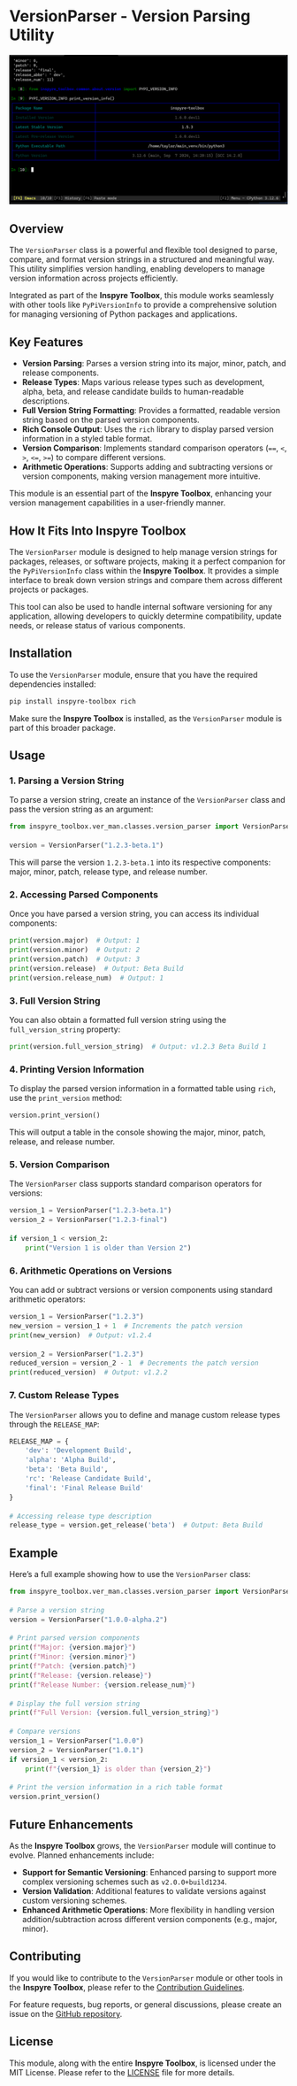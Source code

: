 # VersionParser - Version Parsing Utility

<img src="../../repo_assets/ver_man_pypi_table.png" alt=""/>

## Overview

The `VersionParser` class is a powerful and flexible tool designed to parse, compare, and format version strings in a
structured and meaningful way. This utility simplifies version handling, enabling developers to manage version
information across projects efficiently.

Integrated as part of the **Inspyre Toolbox**, this module works seamlessly with other tools like `PyPiVersionInfo` to
provide a comprehensive solution for managing versioning of Python packages and applications.

## Key Features

- **Version Parsing**: Parses a version string into its major, minor, patch, and release components.
- **Release Types**: Maps various release types such as development, alpha, beta, and release candidate builds to
  human-readable descriptions.
- **Full Version String Formatting**: Provides a formatted, readable version string based on the parsed version
  components.
- **Rich Console Output**: Uses the `rich` library to display parsed version information in a styled table format.
- **Version Comparison**: Implements standard comparison operators (`==`, `<`, `>`, `<=`, `>=`) to compare different
  versions.
- **Arithmetic Operations**: Supports adding and subtracting versions or version components, making version management
  more intuitive.

This module is an essential part of the **Inspyre Toolbox**, enhancing your version management capabilities in a
user-friendly manner.

## How It Fits Into Inspyre Toolbox

The `VersionParser` module is designed to help manage version strings for packages, releases, or software projects,
making it a perfect companion for the `PyPiVersionInfo` class within the **Inspyre Toolbox**. It provides a simple
interface to break down version strings and compare them across different projects or packages.

This tool can also be used to handle internal software versioning for any application, allowing developers to quickly
determine compatibility, update needs, or release status of various components.

## Installation

To use the `VersionParser` module, ensure that you have the required dependencies installed:

```bash
pip install inspyre-toolbox rich
```

Make sure the **Inspyre Toolbox** is installed, as the `VersionParser` module is part of this broader package.

## Usage

### 1. Parsing a Version String

To parse a version string, create an instance of the `VersionParser` class and pass the version string as an argument:

```python
from inspyre_toolbox.ver_man.classes.version_parser import VersionParser

version = VersionParser("1.2.3-beta.1")
```

This will parse the version `1.2.3-beta.1` into its respective components: major, minor, patch, release type, and
release number.

### 2. Accessing Parsed Components

Once you have parsed a version string, you can access its individual components:

```python
print(version.major)  # Output: 1
print(version.minor)  # Output: 2
print(version.patch)  # Output: 3
print(version.release)  # Output: Beta Build
print(version.release_num)  # Output: 1
```

### 3. Full Version String

You can also obtain a formatted full version string using the `full_version_string` property:

```python
print(version.full_version_string)  # Output: v1.2.3 Beta Build 1
```

### 4. Printing Version Information

To display the parsed version information in a formatted table using `rich`, use the `print_version` method:

```python
version.print_version()
```

This will output a table in the console showing the major, minor, patch, release, and release number.

### 5. Version Comparison

The `VersionParser` class supports standard comparison operators for versions:

```python
version_1 = VersionParser("1.2.3-beta.1")
version_2 = VersionParser("1.2.3-final")

if version_1 < version_2:
    print("Version 1 is older than Version 2")
```

### 6. Arithmetic Operations on Versions

You can add or subtract versions or version components using standard arithmetic operators:

```python
version_1 = VersionParser("1.2.3")
new_version = version_1 + 1  # Increments the patch version
print(new_version)  # Output: v1.2.4

version_2 = VersionParser("1.2.3")
reduced_version = version_2 - 1  # Decrements the patch version
print(reduced_version)  # Output: v1.2.2
```

### 7. Custom Release Types

The `VersionParser` allows you to define and manage custom release types through the `RELEASE_MAP`:

```python
RELEASE_MAP = {
    'dev': 'Development Build',
    'alpha': 'Alpha Build',
    'beta': 'Beta Build',
    'rc': 'Release Candidate Build',
    'final': 'Final Release Build'
}

# Accessing release type description
release_type = version.get_release('beta')  # Output: Beta Build
```

## Example

Here’s a full example showing how to use the `VersionParser` class:

```python
from inspyre_toolbox.ver_man.classes.version_parser import VersionParser

# Parse a version string
version = VersionParser("1.0.0-alpha.2")

# Print parsed version components
print(f"Major: {version.major}")
print(f"Minor: {version.minor}")
print(f"Patch: {version.patch}")
print(f"Release: {version.release}")
print(f"Release Number: {version.release_num}")

# Display the full version string
print(f"Full Version: {version.full_version_string}")

# Compare versions
version_1 = VersionParser("1.0.0")
version_2 = VersionParser("1.0.1")
if version_1 < version_2:
    print(f"{version_1} is older than {version_2}")

# Print the version information in a rich table format
version.print_version()
```

## Future Enhancements

As the **Inspyre Toolbox** grows, the `VersionParser` module will continue to evolve. Planned enhancements include:

- **Support for Semantic Versioning**: Enhanced parsing to support more complex versioning schemes such as
  `v2.0.0+build1234`.
- **Version Validation**: Additional features to validate versions against custom versioning schemes.
- **Enhanced Arithmetic Operations**: More flexibility in handling version addition/subtraction across different version
  components (e.g., major, minor).

## Contributing

If you would like to contribute to the `VersionParser` module or other tools in the **Inspyre Toolbox**, please refer to
the [Contribution Guidelines](https://github.com/Inspyre-Softworks/Inspyre-Toolbox/blob/main/CONTRIBUTING.md).

For feature requests, bug reports, or general discussions, please create an issue on
the [GitHub repository](https://github.com/Inspyre-Softworks/Inspyre-Toolbox/issues).

## License

This module, along with the entire **Inspyre Toolbox**, is licensed under the MIT License. Please refer to
the [LICENSE](https://github.com/Inspyre-Softworks/Inspyre-Toolbox/blob/main/LICENSE) file for more details.
